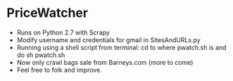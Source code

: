 PriceWatcher
============
* Runs on Python 2.7 with Scrapy 
* Modify username and credentials for gmail in SitesAndURLs.py
* Running using a shell script from terminal: 
    cd to where pwatch.sh is and do 
    sh pwatch.sh
* Now only crawl bags sale from Barneys.com (more to come)
* Feel free to folk and improve.
    
    
